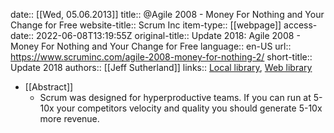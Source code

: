 date:: [[Wed, 05.06.2013]]
title:: @Agile 2008 - Money For Nothing and Your Change for Free
website-title:: Scrum Inc
item-type:: [[webpage]]
access-date:: 2022-06-08T13:19:55Z
original-title:: Update 2018: Agile 2008 - Money For Nothing and Your Change for Free
language:: en-US
url:: https://www.scruminc.com/agile-2008-money-for-nothing-2/
short-title:: Update 2018
authors:: [[Jeff Sutherland]]
links:: [Local library](zotero://select/library/items/EYX6TKE2), [Web library](https://www.zotero.org/users/6520516/items/EYX6TKE2)

- [[Abstract]]
	- Scrum was designed for hyperproductive teams. If you can run at 5-10x your competitors velocity and quality you should generate 5-10x more revenue.